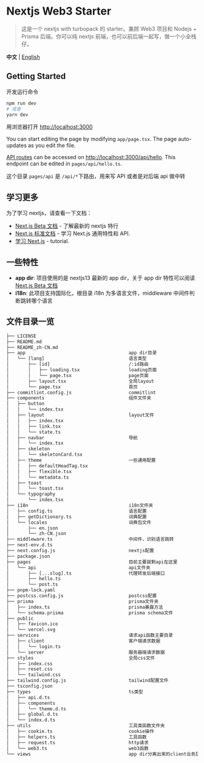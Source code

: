 # Nextjs Web3 Starter

> 这是一个 nextjs with turbopack 的 starter。兼顾 Web3 项目和 Nodejs + Prisma 后端。你可以纯 nextjs 前端，也可以前后端一起写，做一个小全栈仔。

**中文** | [English](./README.md)

## Getting Started

开发运行命令

```bash
npm run dev
# 或者
yarn dev
```

用浏览器打开 [http://localhost:3000](http://localhost:3000)

You can start editing the page by modifying `app/page.tsx`. The page auto-updates as you edit the file.

[API routes](https://nextjs.org/docs/api-routes/introduction) can be accessed on [http://localhost:3000/api/hello](http://localhost:3000/api/hello). This endpoint can be edited in `pages/api/hello.ts`.

这个目录 `pages/api` 是 `/api/*`下路由，用来写 API 或者是对后端 api 做中转

## 学习更多

为了学习 nextjs，请查看一下文档：

- [Next.js Beta 文档](https://beta.nextjs.org) - 了解最新的 nextjs 特行
- [Next.js 标准文档](https://nextjs.org/docs) - 学习 Next.js 通用特性和 API.
- [学习 Next.js](https://nextjs.org/learn) - tutorial.

## 一些特性

- **app dir**: 项目使用的是 nextjs13 最新的 app dir，关于 app dir 特性可以阅读[Next.js Beta 文档](https://beta.nextjs.org)
- **i18n**: 此项目支持国际化，根目录 i18n 为多语言文件，middleware 中间件判断跳转哪个语言

## 文件目录一览

```txt
├── LICENSE
├── README.md
├── README_zh-CN.md
├── app                                      app dir目录
│   └── [lang]                               语言类型
│       ├── [id]                             /:id路由
│       │   ├── loading.tsx                  loading页面
│       │   └── page.tsx                     page页面
│       ├── layout.tsx                       全局layout
│       └── page.tsx                         首页
├── commitlint.config.js                     commitlint
├── components                               组件文件夹
│   ├── button
│   │   └── index.tsx
│   ├── layout                               layout文件
│   │   ├── index.tsx
│   │   ├── link.tsx
│   │   └── state.ts
│   ├── navbar                               导航
│   │   └── index.tsx
│   ├── skeleton
│   │   └── skeletonCard.tsx
│   ├── theme                                一些通用配置
│   │   ├── defaultHeadTag.tsx
│   │   ├── flexible.tsx
│   │   └── metadata.ts
│   ├── toast
│   │   └── toast.tsx
│   └── typography
│       └── index.tsx
├── i18n                                     i18n文件夹
│   ├── config.ts                            语言配置
│   ├── getDictionary.ts                     词典配置
│   └── locales                              词典包文件
│       ├── en.json
│       └── zh-CN.json
├── middleware.ts                            中间件，识别语言跳转
├── next-env.d.ts
├── next.config.js                           nextjs配置
├── package.json
├── pages                                    目前主要就剩api在这里
│   └── api                                  api文件夹
│       ├── [...slug].ts                     代理转发后端接口
│       ├── hello.ts
│       └── post.ts
├── pnpm-lock.yaml
├── postcss.config.js                        postcss配置
├── prisma                                   prisma文件夹
│   ├── index.ts                             prisma暴露方法
│   └── schema.prisma                        prisma schema文件
├── public
│   ├── favicon.ico
│   └── vercel.svg
├── services                                 请求api函数主要目录
│   ├── client                               客户端请求数据
│   │   └── login.ts
│   └── server                               服务器端请求数据
├── styles                                   全局css文件
│   ├── index.css
│   ├── reset.css
│   └── tailwind.css
├── tailwind.config.js                       tailwind配置文件
├── tsconfig.json
├── types                                    ts类型
│   ├── api.d.ts
│   ├── components
│   │   └── theme.d.ts
│   ├── global.d.ts
│   └── index.d.ts
├── utils                                    工具类函数文件夹
│   ├── cookie.ts                            cookie操作
│   ├── helpers.ts                           工具函数
│   ├── request.ts                           http请求
│   └── web3.ts                              web3函数
└── views                                    app dir分离出来的client业务层
```
